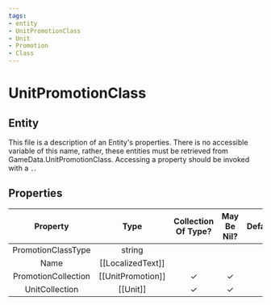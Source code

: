```yaml
---
tags:
- entity
- UnitPromotionClass
- Unit
- Promotion
- Class
---
```

# UnitPromotionClass
## Entity
This file is a description of an Entity's properties. There is no accessible variable of this name, rather, these entities must be retrieved from GameData.UnitPromotionClass. Accessing a property should be invoked with a `.`.
## Properties
|	Property	|	Type	|	Collection Of Type?	|	May Be Nil?	|	Default	|	References	|	Key	|	Notes	|
|	:-:	|	:-:	|	:-:	|	:-:	|	:-:	|	:-:	|	:-:	|	-:	|
|	PromotionClassType	|	string	|		|		|		|	[[Type]].Type	|	✓	|	|
|	Name	|	[[LocalizedText]]	|		|		|		|		|		|	|
|	PromotionCollection	|	[[UnitPromotion]]	|	✓	|	✓	|		|		|		|	|
|	UnitCollection	|	[[Unit]]	|	✓	|	✓	|		|		|		|	|

